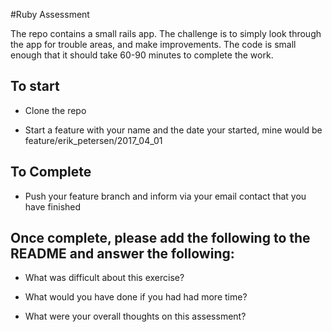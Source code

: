 #Ruby Assessment

The repo contains a small rails app. The challenge is to simply look through the app for trouble areas, and make improvements. The code is small enough that it should take 60-90 minutes to complete the work.

## To start

- Clone the repo

- Start a feature with your name and the date your started, mine would be feature/erik_petersen/2017_04_01

## To Complete

- Push your feature branch and inform via your email contact that you have finished

## Once complete, please add the following to the README and answer the following:

- What was difficult about this exercise?

- What would you have done if you had had more time?

- What were your overall thoughts on this assessment?

